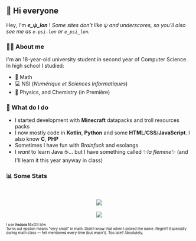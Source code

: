 ## 👋 Hi everyone

Hey, I'm ***e_ψ_lon*** !
*Some sites don’t like ψ and underscores, so you’ll also see me as `e-psi-lon` or `e_psi_lon`.*

### 🧑‍💻 About me 

I'm an 18-year-old university student in second year of Computer Science. 
In high school I studied: 
- 🧮 Math
- 💻 NSI (*Numérique et Sciences Informatiques*)
- 🧪 Physics, and Chemistry (in Première)

### 🔧 What do I do 

- I started development with **Minecraft** datapacks and troll resources packs
- I now mostly code in **Kotlin**, **Python** and some **HTML**/**CSS**/**JavaScript**. I also know **C**, **PHP**
- Sometimes I have fun with *Brainfuck* and esolangs 
- I *want* to learn Java ☕... but I have something called ✨*la flemme*✨ (and I'll learn it this year anyway in class)

### 📊 Some Stats

<br/>
<p align="center">
  <img src="https://github-readme-stats.vercel.app/api?username=e-psi-lon&hide=issues&show_icons=true&theme=radical&count_private=true"/>
  <br/><br/>
  <img src="https://github-readme-stats.vercel.app/api/top-langs/?username=e-psi-lon&layout=compact&theme=radical&count_private=true"/>
</p>

<sub><sup>
I use ~~Fedora~~ NixOS btw<br/>
Turns out epsilon means “very small” in math. Didn’t know that when I picked the name. Regret? Especially during math class — felt mentioned every time (but wasn’t). Too late? Absolutely.
</sup></sub>
